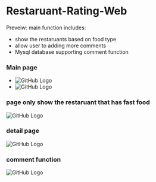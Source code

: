# Restaruant-Rating-Web

Preveiw:
main function includes:  
* show the restaruants based on food type
* allow user to adding more comments
* Mysql database supporting comment function

### Main page
* ![GitHub Logo](/readme_img/1.jpg)
* ![GitHub Logo](/readme_img/2.jpg)

### page only show the restaruant that has fast food
![GitHub Logo](/readme_img/3.jpg)

### detail page
![GitHub Logo](/readme_img/4.jpg)

### comment function
![GitHub Logo](/readme_img/5.jpg)
